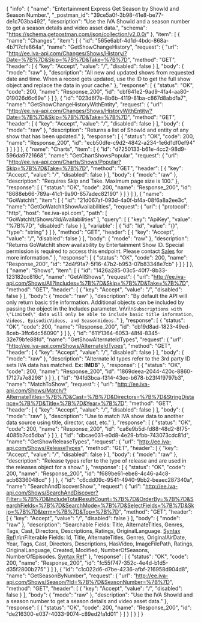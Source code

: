 {
  "info": {
    "name": "Entertainment Express Get Season by ShowId and Season Number.",
    "_postman_id": "39ce5a0f-3b98-41e8-be77-de1c703ba492",
    "description": "Use the IVA ShowId and a season number to get a season details and video asset data.",
    "schema": "https://schema.getpostman.com/json/collection/v2.0.0/"
  },
  "item": [
    {
      "name": "Changes",
      "item": [
        {
          "id": "565e6abf-4d1d-4bdc-868a-4b717cfe864a",
          "name": "GetShowChangeHistory",
          "request": {
            "url": "http://ee.iva-api.com/Changes/Shows/History/?Date=%7B%7D&Skip=%7B%7D&Take=%7B%7D",
            "method": "GET",
            "header": [
              {
                "key": "Accept",
                "value": "*/*",
                "disabled": false
              }
            ],
            "body": {
              "mode": "raw"
            },
            "description": "All new and updated shows from requested date and time.  When a record gets updated, use the ID to get the full show object and replace the data in your cache."
          },
          "response": [
            {
              "status": "OK",
              "code": 200,
              "name": "Response_200",
              "id": "cbf641e2-9ad9-4fa4-aa80-019026d6c69e"
            }
          ]
        },
        {
          "id": "023d6f7e-8b6b-4119-81ba-c867d8abd1a7",
          "name": "GetShowChangeHistoryWithEntity",
          "request": {
            "url": "http://ee.iva-api.com/Changes/Shows/HistoryWithEntity/?Date=%7B%7D&Skip=%7B%7D&Take=%7B%7D",
            "method": "GET",
            "header": [
              {
                "key": "Accept",
                "value": "*/*",
                "disabled": false
              }
            ],
            "body": {
              "mode": "raw"
            },
            "description": "Returns a list of ShowId and entity of any show that has been updated."
          },
          "response": [
            {
              "status": "OK",
              "code": 200,
              "name": "Response_200",
              "id": "ecb50dfe-c9d2-4842-a234-1e6d1df0ef94"
            }
          ]
        }
      ]
    },
    {
      "name": "Charts",
      "item": [
        {
          "id": "d7250133-b61e-4cc2-98d9-596da9721668",
          "name": "GetChartShowsPopular",
          "request": {
            "url": "http://ee.iva-api.com/Charts/Shows/Popular?Skip=%7B%7D&Take=%7B%7D",
            "method": "GET",
            "header": [
              {
                "key": "Accept",
                "value": "*/*",
                "disabled": false
              }
            ],
            "body": {
              "mode": "raw"
            },
            "description": "Requires Skip and Take. Maximum page size is 100."
          },
          "response": [
            {
              "status": "OK",
              "code": 200,
              "name": "Response_200",
              "id": "8688eb66-789a-41c1-9a90-857adec82190"
            }
          ]
        }
      ]
    },
    {
      "name": "GoWatchIt",
      "item": [
        {
          "id": "21d067af-093d-4a0f-bf4a-08f6a8a2ee3c",
          "name": "GetGoWatchItShowAvailabilities",
          "request": {
            "url": {
              "protocol": "http",
              "host": "ee.iva-api.com",
              "path": [
                "GoWatchIt/Shows/:Id/Availabilities"
              ],
              "query": [
                {
                  "key": "ApiKey",
                  "value": "%7B%7D",
                  "disabled": false
                }
              ],
              "variable": [
                {
                  "id": "Id",
                  "value": "{}",
                  "type": "string"
                }
              ]
            },
            "method": "GET",
            "header": [
              {
                "key": "Accept",
                "value": "*/*",
                "disabled": false
              }
            ],
            "body": {
              "mode": "raw"
            },
            "description": "Returns GoWatchIt show availability by Entertainment Show ID.  Special permission is required to access this endpoint. Please contact [Sales](mailto:Sales@InternetVideoArchive.com) for more information."
          },
          "response": [
            {
              "status": "OK",
              "code": 200,
              "name": "Response_200",
              "id": "2d4f91a7-5f16-47b2-b953-07b83348e7cb"
            }
          ]
        }
      ]
    },
    {
      "name": "Shows",
      "item": [
        {
          "id": "1426a285-03c5-40f7-8b33-123182cc816c",
          "name": "GetAllShows",
          "request": {
            "url": "http://ee.iva-api.com/Shows/All?Includes=%7B%7D&Skip=%7B%7D&Take=%7B%7D",
            "method": "GET",
            "header": [
              {
                "key": "Accept",
                "value": "*/*",
                "disabled": false
              }
            ],
            "body": {
              "mode": "raw"
            },
            "description": "By default the API will only return basic title information. Additional objects can be included by passing the object in the Includes parameter. \n\n\n`Subscriptions with \"Limited\" data will only be able to include basic title information, Videos, EpisodicVideos, and SeasonVideos.`"
          },
          "response": [
            {
              "status": "OK",
              "code": 200,
              "name": "Response_200",
              "id": "cb19d8ad-1823-49ed-8ceb-3ffc6dc56090"
            }
          ]
        },
        {
          "id": "611f1364-6053-48f4-8345-32e79bfe88fd",
          "name": "GetShowAlternateIdTypes",
          "request": {
            "url": "http://ee.iva-api.com/Shows/AlternateIdTypes",
            "method": "GET",
            "header": [
              {
                "key": "Accept",
                "value": "*/*",
                "disabled": false
              }
            ],
            "body": {
              "mode": "raw"
            },
            "description": "Alternate Id types refer to the 3rd party ID sets IVA data has matched.  **Ex: IMDB**"
          },
          "response": [
            {
              "status": "OK",
              "code": 200,
              "name": "Response_200",
              "id": "1869deea-2044-420c-8860-17127a7e8298"
            }
          ]
        },
        {
          "id": "94fd3bca-f314-43ec-b678-b23f4f9797b3",
          "name": "MatchToShow",
          "request": {
            "url": "http://ee.iva-api.com/Shows/Match/?AlternateTitles=%7B%7D&Cast=%7B%7D&Directors=%7B%7D&StringDistance=%7B%7D&Title=%7B%7D&Year=%7B%7D",
            "method": "GET",
            "header": [
              {
                "key": "Accept",
                "value": "*/*",
                "disabled": false
              }
            ],
            "body": {
              "mode": "raw"
            },
            "description": "Use to match IVA show data to another data source using title, director, cast, etc."
          },
          "response": [
            {
              "status": "OK",
              "code": 200,
              "name": "Response_200",
              "id": "ca6e9b5d-fd88-48d2-8f75-4085b7cd5dba"
            }
          ]
        },
        {
          "id": "dbcae031-e0d8-4e29-bfbb-743073cdc81d",
          "name": "GetShowReleaseTypes",
          "request": {
            "url": "http://ee.iva-api.com/Shows/ReleaseTypes",
            "method": "GET",
            "header": [
              {
                "key": "Accept",
                "value": "*/*",
                "disabled": false
              }
            ],
            "body": {
              "mode": "raw"
            },
            "description": "Release types refer to the type of release and are used in the releases object for a show."
          },
          "response": [
            {
              "status": "OK",
              "code": 200,
              "name": "Response_200",
              "id": "f689be61-ebe8-4c46-a4c8-acb6336048cd"
            }
          ]
        },
        {
          "id": "c6cdd09c-9541-4940-9bb2-beaec287340a",
          "name": "SearchAndDiscoverShow",
          "request": {
            "url": "http://ee.iva-api.com/Shows/SearchAndDiscover?Filter=%7B%7D&IncludeTotalResultCount=%7B%7D&OrderBy=%7B%7D&SearchFields=%7B%7D&SearchMode=%7B%7D&SelectFields=%7B%7D&Skip=%7B%7D&term=%7B%7D&Top=%7B%7D",
            "method": "GET",
            "header": [
              {
                "key": "Accept",
                "value": "*/*",
                "disabled": false
              }
            ],
            "body": {
              "mode": "raw"
            },
            "description": "Searchable Fields: Title, AlternateTitles, Genres, Tags, Cast, Directors, Descriptions, Ratings, OriginalLanguage. [Syntax Ref](https://docs.microsoft.com/en-us/rest/api/searchservice/simple-query-syntax-in-azure-search)\n\nFilterable Fields: Id, Title, AlternateTitles, Genres, OriginalAirDate, Year, Tags, Cast, Directors, Descriptions, HasVideo, ImageFilePath, Ratings, OriginalLanguage, Created, Modified, NumberOfSeasons, NumberOfEpisodes. [Syntax Ref](https://docs.microsoft.com/en-us/rest/api/searchservice/simple-query-syntax-in-azure-search)"
          },
          "response": [
            {
              "status": "OK",
              "code": 200,
              "name": "Response_200",
              "id": "fc55f747-352c-4e4d-b1d5-d35f2800b275"
            }
          ]
        },
        {
          "id": "c1c022d6-d7be-4236-afbf-216958d904d8",
          "name": "GetSeasonByNumber",
          "request": {
            "url": "http://ee.iva-api.com/Shows/Season/?Id=%7B%7D&SeasonNumber=%7B%7D",
            "method": "GET",
            "header": [
              {
                "key": "Accept",
                "value": "*/*",
                "disabled": false
              }
            ],
            "body": {
              "mode": "raw"
            },
            "description": "Use the IVA ShowId and a season number to get a season details and video asset data."
          },
          "response": [
            {
              "status": "OK",
              "code": 200,
              "name": "Response_200",
              "id": "de216300-e037-4033-9074-c89ed2fa1d01"
            }
          ]
        }
      ]
    }
  ]
}